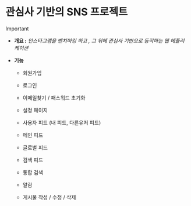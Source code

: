 # 관심사 기반의 SNS 프로젝트

> [!IMPORTANT]
>
> - **개요 :** *인스타그램을 벤치마킹 하고 , 그 위에 관심사 기반으로 동작하는 웹 에플리케이션* 
>
> - **기능**
>
>   - 회원가입 
>
>   - 로그인
>
>   - 이메일찾기 / 패스워드 초기화
>
>   - 설정 페이지
>
>   - 사용자 피드 (내 피드, 다른유저 피드)
>
>   - 메인 피드
>
>   - 글로벌 피드
>
>   - 검색 피드
>
>   - 통합 검색 
>
>   - 알람
>
>   - 게시물 작성 / 수정 / 삭제
>
>      

